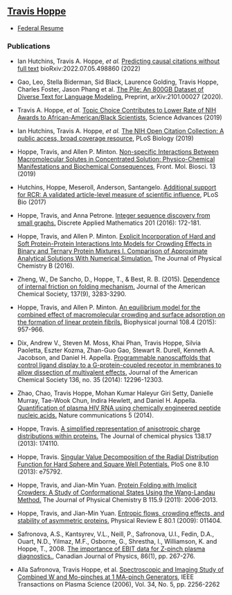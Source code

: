 ## [Travis Hoppe](http://thoppe.github.io/)

+ [Federal Resume](tex/pdf/Travis_Hoppe_Federal_Resume.pdf?raw=true)

<!--
+ [Academic CV](tex/pdf/Travis_Hoppe_CV.pdf?raw=true)
+ [Professional Resume](tex/pdf/travis_professional_resume.pdf?raw=true)
+ [Research Statement](tex/pdf/travis_research_statment.pdf?raw=true), [(_executive summary_)](tex/pdf/travis_research_statment_exec.pdf?raw=true)
+ [Curriculum Contribution](tex/pdf/travis_curriculum_contribution.pdf?raw=true)
-->

### Publications

+  Ian Hutchins, Travis A. Hoppe, _et al._ [Predicting causal citations without full text](https://www.biorxiv.org/content/10.1101/2022.07.05.498860v1) bioRxiv:2022.07.05.498860 (2022)

+ Gao, Leo, Stella Biderman, Sid Black, Laurence Golding, Travis Hoppe, Charles Foster, Jason Phang et al. [The Pile: An 800GB Dataset of Diverse Text for Language Modeling.](https://arxiv.org/abs/2101.00027) Preprint, arXiv:2101.00027 (2020).

+ Travis A. Hoppe, _et al._ [Topic Choice Contributes to Lower Rate of NIH Awards to African-American/Black Scientists](https://advances.sciencemag.org/content/5/10/eaaw7238), Science Advances (2019)

+ Ian Hutchins, Travis A. Hoppe, _et al._ [The NIH Open Citation Collection: A public access, broad coverage resource](https://journals.plos.org/plosbiology/article?id=10.1371/journal.pbio.3000385), PLoS Biology (2019)

+ Hoppe, Travis, and Allen P. Minton. [Non-specific Interactions Between Macromolecular Solutes in Concentrated Solution: Physico-Chemical Manifestations and Biochemical Consequences](https://www.frontiersin.org/articles/10.3389/fmolb.2019.00010/full), Front. Mol. Biosci. 13 (2019)

+ Hutchins, Hoppe, Meseroll, Anderson, Santangelo. [Additional support for RCR: A validated article-level measure of scientific influence](https://journals.plos.org/plosbiology/article?id=10.1371/journal.pbio.2003552), PLoS Bio (2017)

+ Hoppe, Travis, and Anna Petrone. [Integer sequence discovery from small graphs.](http://dx.doi.org/10.1016/j.dam.2015.07.017) Discrete Applied Mathematics 201 (2016): 172-181.

+ Hoppe, Travis, and Allen P. Minton. [Explicit Incorporation of Hard and Soft Protein-Protein Interactions Into Models for Crowding Effects in Binary and Ternary Protein Mixtures I. Comparison of Approximate Analytical Solutions With Numerical Simulation.](http://pubs.acs.org/doi/full/10.1021/acs.jpcb.6b07736) The Journal of Physical Chemistry B (2016).

+ Zheng, W., De Sancho, D., Hoppe, T., & Best, R. B. (2015). [Dependence of internal friction on folding mechanism.](https://www.ncbi.nlm.nih.gov/pubmed/25721133) Journal of the American Chemical Society, 137(9), 3283-3290.
+ Hoppe, Travis, and Allen P. Minton. [An equilibrium model for the combined effect of macromolecular crowding and surface adsorption on the formation of linear protein fibrils.](http://dx.doi.org/10.1016/j.bpj.2014.12.033) Biophysical journal 108.4 (2015): 957-966.

+ Dix, Andrew V., Steven M. Moss, Khai Phan, Travis Hoppe, Silvia Paoletta, Eszter Kozma, Zhan-Guo Gao, Stewart R. Durell, Kenneth A. Jacobson, and Daniel H. Appella. [Programmable nanoscaffolds that control ligand display to a G-protein-coupled receptor in membranes to allow dissection of multivalent effects.](https://www.ncbi.nlm.nih.gov/pubmed/25116377) Journal of the American Chemical Society 136, no. 35 (2014): 12296-12303.

+ Zhao, Chao, Travis Hoppe, Mohan Kumar Haleyur Giri Setty, Danielle Murray, Tae-Wook Chun, Indira Hewlett, and Daniel H. Appella. [Quantification of plasma HIV RNA using chemically engineered peptide nucleic acids.](https://www.ncbi.nlm.nih.gov/pubmed/25283173) Nature communications 5 (2014).

+ Hoppe, Travis. [A simplified representation of anisotropic charge distributions within proteins.](http://dx.doi.org/10.1063/1.4803099) The Journal of chemical physics 138.17 (2013): 174110.
+ Hoppe, Travis. [Singular Value Decomposition of the Radial Distribution Function for Hard Sphere and Square Well Potentials.](http://dx.doi.org/10.1371/journal.pone.0075792) PloS one 8.10 (2013): e75792.
+ Hoppe, Travis, and Jian-Min Yuan. [Protein Folding with Implicit Crowders: A Study of Conformational States Using the Wang-Landau Method.](https://www.ncbi.nlm.nih.gov/pubmed/21319755) The Journal of Physical Chemistry B 115.9 (2011): 2006-2013.
+ Hoppe, Travis, and Jian-Min Yuan. [Entropic flows, crowding effects, and stability of asymmetric proteins.](https://www.ncbi.nlm.nih.gov/pubmed/19658706) Physical Review E 80.1 (2009): 011404.

+ Safronova, A.S., Kantsyrev, V.L., Neill, P., Safronova, U.I., Fedin, D.A., Ouart, N.D., Yilmaz, M.F., Osborne, G., Shrestha, I., Williamson, K. and Hoppe, T., 2008. [The importance of EBIT data for Z-pinch plasma diagnostics.](http://www.nrcresearchpress.com/doi/abs/10.1139/p07-170), Canadian Journal of Physics, 86(1), pp. 267-276.

+ Alla Safronova, Travis Hoppe, et al. [Spectroscopic and Imaging Study of Combined W and Mo-pinches at 1 MA-pinch Generators](http://dx.doi.org/10.1109/TPS.2006.878361), IEEE Transactions on Plasma Science (2006), Vol. 34, No. 5, pp. 2256-2262
